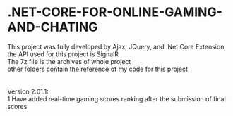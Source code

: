 # .NET-CORE-FOR-ONLINE-GAMING-AND-CHATING
This project was fully developed by Ajax, JQuery, and .Net Core Extension, the API used for this project is SignalR <br />
The 7z file is the archives of whole project<br />
other folders contain the reference of my code for this project<br /><br /><br />
Version 2.01.1:<br />
1.Have added real-time gaming scores ranking after the submission of final scores
